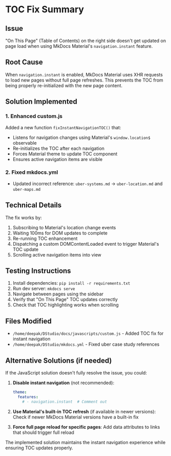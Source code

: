 # TOC Fix Summary

## Issue
"On This Page" (Table of Contents) on the right side doesn't get updated on page load when using MkDocs Material's `navigation.instant` feature.

## Root Cause
When `navigation.instant` is enabled, MkDocs Material uses XHR requests to load new pages without full page refreshes. This prevents the TOC from being properly re-initialized with the new page content.

## Solution Implemented

### 1. Enhanced custom.js
Added a new function `fixInstantNavigationTOC()` that:
- Listens for navigation changes using Material's `window.location$` observable
- Re-initializes the TOC after each navigation
- Forces Material theme to update TOC component
- Ensures active navigation items are visible

### 2. Fixed mkdocs.yml
- Updated incorrect reference: `uber-systems.md` → `uber-location.md` and `uber-maps.md`

## Technical Details

The fix works by:
1. Subscribing to Material's location change events
2. Waiting 100ms for DOM updates to complete
3. Re-running TOC enhancement
4. Dispatching a custom DOMContentLoaded event to trigger Material's TOC update
5. Scrolling active navigation items into view

## Testing Instructions

1. Install dependencies: `pip install -r requirements.txt`
2. Run dev server: `mkdocs serve`
3. Navigate between pages using the sidebar
4. Verify that "On This Page" TOC updates correctly
5. Check that TOC highlighting works when scrolling

## Files Modified
- `/home/deepak/DStudio/docs/javascripts/custom.js` - Added TOC fix for instant navigation
- `/home/deepak/DStudio/mkdocs.yml` - Fixed uber case study references

## Alternative Solutions (if needed)

If the JavaScript solution doesn't fully resolve the issue, you could:

1. **Disable instant navigation** (not recommended):
   ```yaml
   theme:
     features:
       # - navigation.instant  # Comment out
   ```

2. **Use Material's built-in TOC refresh** (if available in newer versions):
   Check if newer MkDocs Material versions have a built-in fix

3. **Force full page reload for specific pages**:
   Add data attributes to links that should trigger full reload

The implemented solution maintains the instant navigation experience while ensuring TOC updates properly.